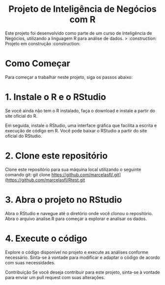 <h1 align= "center"> Projeto de Inteligência de Negócios com R </h1>
Este projeto foi desenvolvido como parte de um curso de Inteligência de Negócios, utilizando a linguagem R para análise de dados.
> :construction: Projeto em construção :construction:


# Como Começar
Para começar a trabalhar neste projeto, siga os passos abaixo:

# 1. Instale o R e o RStudio
Se você ainda não tem o R instalado, faça o download e instale a partir do site oficial do R.

Em seguida, instale o RStudio, uma interface gráfica que facilita a escrita e execução de código em R. Você pode baixar o RStudio a partir do site oficial do RStudio.

# 2. Clone este repositório
Clone este repositório para sua máquina local utilizando o seguinte comando git:
git clone https://github.com/marcelasfl/.git](https://github.com/marcelasfl/Rtest.git

# 3. Abra o projeto no RStudio
Abra o RStudio e navegue até o diretório onde você clonou o repositório. Abra o arquivo analise.R para começar a explorar e analisar os dados.

# 4. Execute o código
Explore o código disponível no projeto e execute as análises conforme necessário. Sinta-se à vontade para modificar e adaptar o código de acordo com suas necessidades.

Contribuição
Se você deseja contribuir para este projeto, sinta-se à vontade para enviar um pull request com suas alterações.
